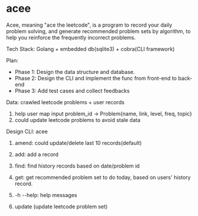 # acee

Acee, meaning "ace the leetcode", is a program to record your daily problem solving, and generate recommended problem sets by algorithm, 
to help you reinforce the frequently incorrect problems.

Tech Stack:
Golang + embedded db(sqlite3) + cobra(CLI framework)

Plan:
- Phase 1: Design the data structure and database. 
- Phase 2: Design the CLI and implement the func from front-end to back-end
- Phase 3: Add test cases and collect feedbacks

Data: crawled leetcode problems + user records
1. help user map input problem_id -> Problem{name, link, level, freq, topic}
2. could update leetcode problems to avoid stale data


Design CLI:
acee 

1. amend: could update/delete last 10 records(default)

2. add: add a record

3. find: find history records based on date/problem id

4. get: get recommended problem set to do today, based on users' history record.

5. -h
  --help: help messages
  
6. update (update leetcode problem set)
